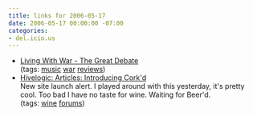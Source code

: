```yaml
---
title: links for 2006-05-17
date: 2006-05-17 00:00:00 -07:00
categories:
- del.icio.us
---
```


<ul class="delicious">
	<li>
		<div class="delicious-link"><a href="http://neilyoung.com/lww/lww_greatdebate.html">Living With War - The Great Debate</a></div>
		<div class="delicious-tags">(tags: <a href="http://del.icio.us/torrez/music">music</a> <a href="http://del.icio.us/torrez/war">war</a> <a href="http://del.icio.us/torrez/reviews">reviews</a>)</div>
	</li>
	<li>
		<div class="delicious-link"><a href="http://hivelogic.com/articles/2006/05/17/corkd">Hivelogic: Articles: Introducing Cork'd</a></div>
		<div class="delicious-extended">New site launch alert. I played around with this yesterday, it's pretty cool. Too bad I have no taste for wine. Waiting for Beer'd.</div>
		<div class="delicious-tags">(tags: <a href="http://del.icio.us/torrez/wine">wine</a> <a href="http://del.icio.us/torrez/forums">forums</a>)</div>
	</li>
</ul>
